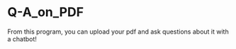# Q-A_on_PDF

From this program, you can upload your pdf and ask questions about it with a chatbot!
